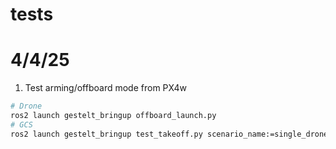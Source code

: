 # tests

# 4/4/25

1. Test arming/offboard mode from PX4w
```bash
# Drone 
ros2 launch gestelt_bringup offboard_launch.py 
# GCS 
ros2 launch gestelt_bringup test_takeoff.py scenario_name:=single_drone_test
```
